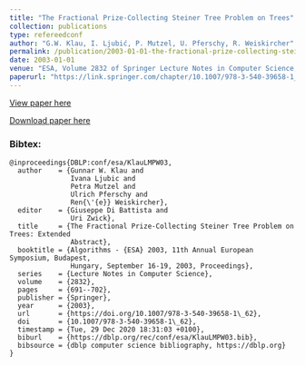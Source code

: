 ```yaml
---
title: "The Fractional Prize-Collecting Steiner Tree Problem on Trees"
collection: publications
type: refereedconf
author: "G.W. Klau, I. Ljubić, P. Mutzel, U. Pferschy, R. Weiskircher"
permalink: /publication/2003-01-01-the-fractional-prize-collecting-steiner-tree-problem-on-trees
date: 2003-01-01
venue: "ESA, Volume 2832 of Springer Lecture Notes in Computer Science, pp. 691-702"
paperurl: "https://link.springer.com/chapter/10.1007/978-3-540-39658-1_62"
---
```


[View paper here](https://link.springer.com/chapter/10.1007/978-3-540-39658-1_62)

[Download paper here]({{site.url}}/docs/publications/FractPCSTP.pdf)

### Bibtex:

```
@inproceedings{DBLP:conf/esa/KlauLMPW03,
  author    = {Gunnar W. Klau and
               Ivana Ljubic and
               Petra Mutzel and
               Ulrich Pferschy and
               Ren{\'{e}} Weiskircher},
  editor    = {Giuseppe Di Battista and
               Uri Zwick},
  title     = {The Fractional Prize-Collecting Steiner Tree Problem on Trees: Extended
               Abstract},
  booktitle = {Algorithms - {ESA} 2003, 11th Annual European Symposium, Budapest,
               Hungary, September 16-19, 2003, Proceedings},
  series    = {Lecture Notes in Computer Science},
  volume    = {2832},
  pages     = {691--702},
  publisher = {Springer},
  year      = {2003},
  url       = {https://doi.org/10.1007/978-3-540-39658-1\_62},
  doi       = {10.1007/978-3-540-39658-1\_62},
  timestamp = {Tue, 29 Dec 2020 18:31:03 +0100},
  biburl    = {https://dblp.org/rec/conf/esa/KlauLMPW03.bib},
  bibsource = {dblp computer science bibliography, https://dblp.org}
}
```
